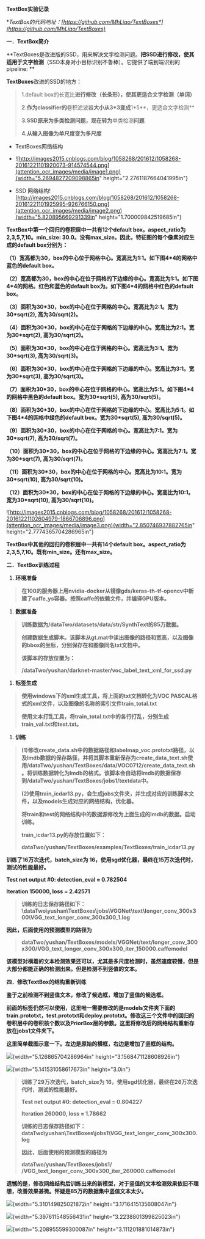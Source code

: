 **TextBox实验记录**

**TextBox的代码地址：[*https://github.com/MhLiao/TextBoxes*](https://github.com/MhLiao/TextBoxes)**

**一．TextBox简介**

**TextBoxes是改进版的SSD，用来解决文字检测问题。**把SSD进行修改，使其适用于文字检测**（SSD本身对小目标识别不鲁棒）。它提供了端到端识别的pipeline: **

**TextBoxes**改进的SSD的地方：

> 1.default box的长宽比**进行修改（长条形），使其更适合文字检测（单词）**
>
> **2.作为classifier的**卷积滤波器**大小从3\*3变成**1\*5**，更适合文字检测**
>
> **3.SSD原来为多类检测问题，现在转为**单类检测**问题**
>
> **4.从输入图像为单尺度变为多尺度**

-   TextBoxes网络结构

-   ![http://images2015.cnblogs.com/blog/1058268/201612/1058268-20161221101920073-914574544.png](attention_ocr_images/media/image1.png){width="5.2694827209098865in" height="2.2761187664041995in"}

-   SSD 网络结构![http://images2015.cnblogs.com/blog/1058268/201612/1058268-20161221101925995-926766150.png](attention_ocr_images/media/image2.png){width="5.820895669291339in" height="1.700009842519685in"}

**TextBox中第一个回归的卷积层中一共有12个default box。aspect\_ratio为2,3,5,7,10。min\_size: 30.0。没有max\_size。因此，特征图的每个像素对应生成的default box分别为：**

**（1）宽高都为30，box的中心位于网格中心。宽高比为1:1。如下图4\*4的网格中蓝色的default box。**

**（2）宽高都为30，box的中心在位于网格的下边缘的中心。宽高比为1:1。如下图4\*4的网格。红色和蓝色的default box为。如下图4\*4的网格中红色的default box。**

**（3）面积为30\*30，box的中心在位于网格的中心。宽高比为2:1。宽为30\*sqrt(2), 高为30/sqrt(2)。**

**（4）面积为30\*30，box的中心在位于网格的下边缘的中心。宽高比为2:1。宽为30\*sqrt(2), 高为30/sqrt(2)。**

**（5）面积为30\*30，box的中心在位于网格的中心。宽高比为3:1。宽为30\*sqrt(3), 高为30/sqrt(3)。**

**（6）面积为30\*30，box的中心在位于网格的下边缘的中心。宽高比为3:1。宽为30\*sqrt(3), 高为30/sqrt(3)。**

**（7）面积为30\*30，box的中心在位于网格的中心。宽高比为5:1。如下图4\*4的网格中黑色的default box。宽为30\*sqrt(5), 高为30/sqrt(5)。**

**（8）面积为30\*30，box的中心在位于网格的下边缘的中心。宽高比为5:1。如下图4\*4的网格中绿色的default box。宽为30\*sqrt(5), 高为30/sqrt(5)。**

**（9）面积为30\*30，box的中心在位于网格的中心。宽高比为7:1。宽为30\*sqrt(7), 高为30/sqrt(7)。**

**（10）面积为30\*30，box的中心在位于网格的下边缘的中心。宽高比为7:1。宽为30\*sqrt(7), 高为30/sqrt(7)。**

**（11）面积为30\*30，box的中心在位于网格的中心。宽高比为10:1。宽为30\*sqrt(10), 高为30/sqrt(10)。**

**（12）面积为30\*30，box的中心在位于网格的下边缘的中心。宽高比为10:1。宽为30\*sqrt(10), 高为30/sqrt(10)。**

![http://images2015.cnblogs.com/blog/1058268/201612/1058268-20161221102604979-1866706896.png](attention_ocr_images/media/image3.png){width="2.850746937882765in" height="2.7774365704286965in"}

**TextBox中其他的回归的卷积层中一共有14个default box。aspect\_ratio为2,3,5,7,10。既有min\_size。还有max\_size。**

**二．TextBox训练过程**

1.  **环境准备**

> **在100的服务器上用nvidia-docker从镜像gds/keras-th-tf-opencv中新建了caffe\_ys容器。按照caffe的依赖文件，并编译GPU版本。**

1.  **数据准备**

> **训练数据为/dataTwo/datasets/data/str/SynthText的85万数据。**
>
> **创建数据生成脚本。该脚本从gt.mat中读出图像的路径和宽高，以及图像的bbox的坐标，分别保存在和图像同名txt文档中。**
>
> **该脚本的存放位置为：**
>
> **/dataTwo/yushan/darknet-master/voc\_label\_text\_xml\_for\_ssd.py**

1.  **标签生成**

> **使用windows下的xml生成工具，将上面的txt文档转化为VOC PASCAL格式的xml文件，以及图像的名称的索引文件train\_total.txt**
>
> **使用文本打乱工具，将train\_total.txt中的各行打乱，分别生成train\_val.txt和test.txt。**

1.  **训练**

> **(1)修改create\_data.sh中的数据路径和labelmap\_voc.prototxt路径，以及lmdb数据的保存路径，并将其脚本重新保存为create\_data\_text.sh使用/dataTwo/yushan/TextBoxes/data/VOC0712/create\_data\_text.sh。将训练数据转化为lmdb的格式。该脚本会自动将lmdb的数据保存到/dataTwo/yushan/TextBoxes/jobs1/textdata中。**
>
> **(2)使用train\_icdar13.py，会生成jobs文件夹，并生成对应的训练脚本文件，以及models生成对应的网络结构，优化器。**
>
> **将train和test的网络结构中的数据源修改为上面生成的lmdb的数据。启动训练。**
>
> **train\_icdar13.py的存放位置如下：**
>
> **dataTwo/yushan/TextBoxes/examples/TextBoxes/train\_icdar13.py**

**训练了16万次迭代，batch\_size为 16，使用sgd优化器，最终在15万次迭代时，测试的性能最好。**

**Test net output \#0: detection\_eval = 0.782504**

**Iteration 150000, loss = 2.42571**

> **训练的日志保存路径如下： \\dataTwo\\yushan\\TextBoxes\\jobs\\VGGNet\\text\\longer\_conv\_300x300\\VGG\_text\_longer\_conv\_300x300\_1.log**

**因此，后面使用的预测模型的路径为**

> **dataTwo/yushan/TextBoxes/models/VGGNet/text/longer\_conv\_300x300/VGG\_text\_longer\_conv\_300x300\_iter\_150000.caffemodel**

**该模型对横着的文本检测效果还可以，尤其是多尺度检测时，虽然速度较慢，但是大部分都能正确的检测出来。但是检测不到竖值的文本。**

**四．修改TextBox的结构重新训练**

**鉴于之前检测不到竖值文本，修改了候选框，增加了竖值的候选框。**

**前面的标签仍然可以使用，这里唯一需要修改的是models文件夹下面的train.prototxt，test.prototxt和deploy.prototxt。修改这三个文件中的回归的卷积层中的卷积核个数以及PriorBox层的参数。这里将修改后的网络结构重新存放在jobs1文件夹下。**

**这里简单截图示意一下。左边是原始的横框，右边是增加了竖框的结构。**

![](attention_ocr_images/media/image4.png){width="5.126865704286964in" height="3.1568471128608926in"}

![](attention_ocr_images/media/image5.png){width="5.141531058617673in" height="3.0in"}

> **训练了29万次迭代，batch\_size为 16，使用sgd优化器，最终在26万次迭代时，测试的性能最好。**
>
> **Test net output \#0: detection\_eval = 0.804227**
>
> **Iteration 260000, loss = 1.78662**
>
> **训练的日志保存路径如下： dataTwo\\yushan\\TextBoxes\\jobs1\\VGG\_text\_longer\_conv\_300x300.log**
>
> **因此，后面使用的预测模型的路径为**
>
> **dataTwo/yushan/TextBoxes/jobs1/ /VGG\_text\_longer\_conv\_300x300\_iter\_260000.caffemodel**

**遗憾的是，修改网络结构后训练出来的新模型，对于竖值的文本检测效果依旧不理想，改善效果甚微。怀疑是85万的数据集中竖值文本太少。**

![](attention_ocr_images/media/image6.png){width="5.310149825021872in" height="3.1716415135608047in"}

![](attention_ocr_images/media/image7.png){width="5.397611548556431in" height="3.2238801399825023in"}

![](attention_ocr_images/media/image8.png){width="5.208955599300087in" height="3.111201881014873in"}
